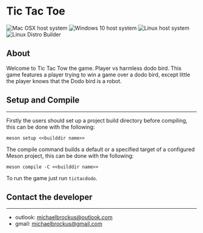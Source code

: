 # Tic Tac Toe

![Mac OSX host system](https://github.com/michaelbrockus/tic_tac_toe/workflows/Mac%20OSX%20host%20system/badge.svg)
![Windows 10 host system](https://github.com/michaelbrockus/tic_tac_toe/workflows/Windows%2010%20host%20system/badge.svg)
![Linux host system](https://github.com/michaelbrockus/tic_tac_toe/workflows/Linux%20host%20system/badge.svg)
![Linux Distro Builder](https://github.com/michaelbrockus/tic_tac_toe/workflows/Linux%20Distro%20Builder/badge.svg)

## About

Welcome to Tic Tac Tow the game. Player vs harmless dodo bird. This game
features a player trying to win a game over a dodo bird, except little
the player knows that the Dodo bird is a robot.

## Setup and Compile
------------------------------------------------

Firstly the users should set up a project build directory before
compiling, this can be done with the following:

```console
meson setup <<builddir name>>
```

The compile command builds a default or a specified target of a
configured Meson project, this can be done with the following:

```console
meson compile -C <<builddir name>>
```

To run the game just run `tictacdodo`.

## Contact the developer
------------------------------------------------

* outlook: [michaelbrockus@outlook.com](mailto:michaelbrockus@outlook.com)
* gmail: [michaelbrockus@gmail.com](mailto:michaelbrockus@gmail.com)
